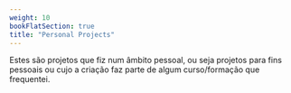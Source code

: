 ```yaml
---
weight: 10
bookFlatSection: true
title: "Personal Projects"
---
```


Estes são projetos que fiz num âmbito pessoal, ou seja projetos para fins pessoais ou cujo a criação faz parte de algum curso/formação que frequentei.
